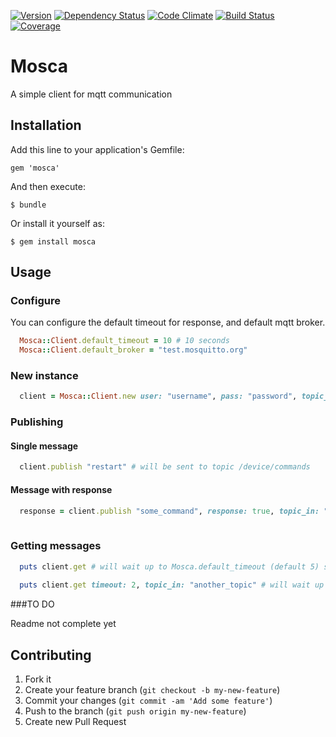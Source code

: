[![Version     ](https://img.shields.io/gem/v/mosca.svg)](https://rubygems.org/gems/mosca)
[![Dependency Status](https://gemnasium.com/ionia-corporation/mosca.svg)](https://gemnasium.com/ionia-corporation/mosca)
[![Code Climate](https://codeclimate.com/github/ionia-corporation/mosca.png)](https://codeclimate.com/github/ionia-corporation/mosca)
[![Build Status](https://img.shields.io/travis/ionia-corporation/mosca/master.svg)](https://travis-ci.org/ionia-corporation/mosca)
[![Coverage    ](https://img.shields.io/codeclimate/coverage/github/ionia-corporation/mosca.svg)](https://codeclimate.com/github/ionia-corporation/mosca)


# Mosca

A simple client for mqtt communication

## Installation

Add this line to your application's Gemfile:

    gem 'mosca'

And then execute:

    $ bundle

Or install it yourself as:

    $ gem install mosca
    
## Usage

### Configure

You can configure the default timeout for response, and default mqtt broker.

```ruby
  Mosca::Client.default_timeout = 10 # 10 seconds
  Mosca::Client.default_broker = "test.mosquitto.org"
```

### New instance

```ruby
  client = Mosca::Client.new user: "username", pass: "password", topic_in: "readings", topic_out: "commands", topic_base: "/device/"
```

### Publishing

#### Single message

```ruby
  client.publish "restart" # will be sent to topic /device/commands
```

#### Message with response

```ruby
  response = client.publish "some_command", response: true, topic_in: "responses" # will publish and wait for a response on the /device/responses topic
  
```

### Getting messages

```ruby
  puts client.get # will wait up to Mosca.default_timeout (default 5) seconds. will return if no response comes.
  
  puts client.get timeout: 2, topic_in: "another_topic" # will wait up to 2 seconds for a response on the another_topic topic.
```

###TO DO

Readme not complete yet

## Contributing

1. Fork it
2. Create your feature branch (`git checkout -b my-new-feature`)
3. Commit your changes (`git commit -am 'Add some feature'`)
4. Push to the branch (`git push origin my-new-feature`)
5. Create new Pull Request
